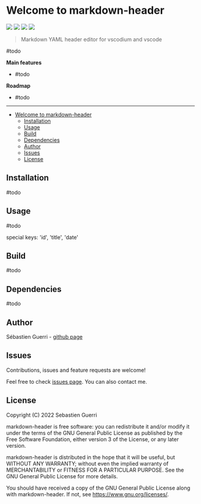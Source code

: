 # Welcome to markdown-header

[![](https://badgen.net/github/release/sguerri/vscode-markdown-header)](https://github.com/sguerri/vscode-markdown-header/releases/)
[![](https://img.shields.io/github/workflow/status/sguerri/vscode-markdown-header/Build/v0.0.8)](https://github.com/sguerri/vscode-markdown-header/actions/workflows/build.yml)
[![](https://badgen.net/github/license/sguerri/vscode-markdown-header)](https://www.gnu.org/licenses/)
[![](https://badgen.net/badge/Open%20Source%20%3F/Yes%21/blue?icon=github)](#)

> Markdown YAML header editor for vscodium and vscode

#todo

**Main features**
* #todo

**Roadmap**
* #todo

---

- [Welcome to markdown-header](#welcome-to-markdown-header)
  * [Installation](#installation)
  * [Usage](#usage)
  * [Build](#build)
  * [Dependencies](#dependencies)
  * [Author](#author)
  * [Issues](#issues)
  * [License](#license)

## Installation

#todo

## Usage

#todo

special keys: 'id', 'title', 'date'

## Build

#todo

## Dependencies

#todo

## Author

Sébastien Guerri - [github page](https://github.com/sguerri)

## Issues

Contributions, issues and feature requests are welcome!

Feel free to check [issues page](https://github.com/sguerri/vscode-markdown-header/issues). You can also contact me.

## License

Copyright (C) 2022 Sebastien Guerri

markdown-header is free software: you can redistribute it and/or modify it under the terms of the GNU General Public License as published by the Free Software Foundation, either version 3 of the License, or any later version.

markdown-header is distributed in the hope that it will be useful, but WITHOUT ANY WARRANTY; without even the implied warranty of MERCHANTABILITY or FITNESS FOR A PARTICULAR PURPOSE. See the GNU General Public License for more details.

You should have received a copy of the GNU General Public License along with markdown-header. If not, see <https://www.gnu.org/licenses/>.
